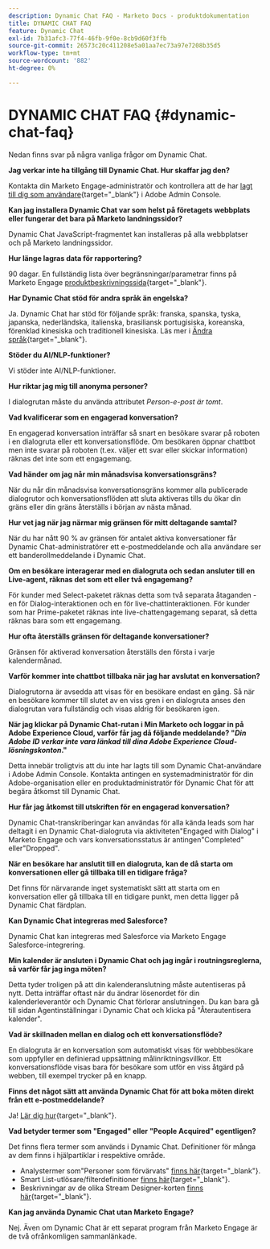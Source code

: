```yaml
---
description: Dynamic Chat FAQ - Marketo Docs - produktdokumentation
title: DYNAMIC CHAT FAQ
feature: Dynamic Chat
exl-id: 7b31afc3-77f4-46fb-9f0e-8cb9d60f3ffb
source-git-commit: 26573c20c411208e5a01aa7ec73a97e7208b35d5
workflow-type: tm+mt
source-wordcount: '882'
ht-degree: 0%

---
```


# DYNAMIC CHAT FAQ {#dynamic-chat-faq}

Nedan finns svar på några vanliga frågor om Dynamic Chat.

**Jag verkar inte ha tillgång till Dynamic Chat. Hur skaffar jag den?**

Kontakta din Marketo Engage-administratör och kontrollera att de har [lagt till dig som användare](/help/marketo/product-docs/demand-generation/dynamic-chat/setup-and-configuration/add-or-remove-chat-users.md#add-a-chat-user){target="_blank"} i Adobe Admin Console.

**Kan jag installera Dynamic Chat var som helst på företagets webbplats eller fungerar det bara på Marketo landningssidor?**

Dynamic Chat JavaScript-fragmentet kan installeras på alla webbplatser och på Marketo landningssidor.

**Hur länge lagras data för rapportering?**

90 dagar. En fullständig lista över begränsningar/parametrar finns på Marketo Engage [produktbeskrivningssida](https://helpx.adobe.com/legal/product-descriptions/adobe-marketo-engage---product-description.html){target="_blank"}.

**Har Dynamic Chat stöd för andra språk än engelska?**

Ja. Dynamic Chat har stöd för följande språk: franska, spanska, tyska, japanska, nederländska, italienska, brasiliansk portugisiska, koreanska, förenklad kinesiska och traditionell kinesiska. Läs mer i [Ändra språk](/help/marketo/product-docs/demand-generation/dynamic-chat/dynamic-chat-overview.md#changing-the-language){target="_blank"}.

**Stöder du AI/NLP-funktioner?**

Vi stöder inte AI/NLP-funktioner.

**Hur riktar jag mig till anonyma personer?**

I dialogrutan måste du använda attributet _Person-e-post är tomt_.

**Vad kvalificerar som en engagerad konversation?**

En engagerad konversation inträffar så snart en besökare svarar på roboten i en dialogruta eller ett konversationsflöde. Om besökaren öppnar chattbot men inte svarar på roboten (t.ex. väljer ett svar eller skickar information) räknas det inte som ett engagemang.

**Vad händer om jag når min månadsvisa konversationsgräns?**

När du når din månadsvisa konversationsgräns kommer alla publicerade dialogrutor och konversationsflöden att sluta aktiveras tills du ökar din gräns eller din gräns återställs i början av nästa månad.

**Hur vet jag när jag närmar mig gränsen för mitt deltagande samtal?**

När du har nått 90 % av gränsen för antalet aktiva konversationer får Dynamic Chat-administratörer ett e-postmeddelande och alla användare ser ett banderollmeddelande i Dynamic Chat.

**Om en besökare interagerar med en dialogruta och sedan ansluter till en Live-agent, räknas det som ett eller två engagemang?**

För kunder med Select-paketet räknas detta som två separata åtaganden - en för Dialog-interaktionen och en för live-chattinteraktionen. För kunder som har Prime-paketet räknas inte live-chattengagemang separat, så detta räknas bara som ett engagemang.

**Hur ofta återställs gränsen för deltagande konversationer?**

Gränsen för aktiverad konversation återställs den första i varje kalendermånad.

**Varför kommer inte chattbot tillbaka när jag har avslutat en konversation?**

Dialogrutorna är avsedda att visas för en besökare endast en gång. Så när en besökare kommer till slutet av en viss gren i en dialogruta anses den dialogrutan vara fullständig och visas aldrig för besökaren igen.

**När jag klickar på Dynamic Chat-rutan i Min Marketo och loggar in på Adobe Experience Cloud, varför får jag då följande meddelande? &quot;_Din Adobe ID verkar inte vara länkad till dina Adobe Experience Cloud-lösningskonton_.&quot;**

Detta innebär troligtvis att du inte har lagts till som Dynamic Chat-användare i Adobe Admin Console. Kontakta antingen en systemadministratör för din Adobe-organisation eller en produktadministratör för Dynamic Chat för att begära åtkomst till Dynamic Chat.

**Hur får jag åtkomst till utskriften för en engagerad konversation?**

Dynamic Chat-transkriberingar kan användas för alla kända leads som har deltagit i en Dynamic Chat-dialogruta via aktiviteten&quot;Engaged with Dialog&quot; i Marketo Engage och vars konversationsstatus är antingen&quot;Completed&quot; eller&quot;Dropped&quot;.

**När en besökare har anslutit till en dialogruta, kan de då starta om konversationen eller gå tillbaka till en tidigare fråga?**

Det finns för närvarande inget systematiskt sätt att starta om en konversation eller gå tillbaka till en tidigare punkt, men detta ligger på Dynamic Chat färdplan.

**Kan Dynamic Chat integreras med Salesforce?**

Dynamic Chat kan integreras med Salesforce via Marketo Engage Salesforce-integrering.

**Min kalender är ansluten i Dynamic Chat och jag ingår i routningsreglerna, så varför får jag inga möten?**

Detta tyder troligen på att din kalenderanslutning måste autentiseras på nytt. Detta inträffar oftast när du ändrar lösenordet för din kalenderleverantör och Dynamic Chat förlorar anslutningen. Du kan bara gå till sidan Agentinställningar i Dynamic Chat och klicka på &quot;Återautentisera kalender&quot;.

**Vad är skillnaden mellan en dialog och ett konversationsflöde?**

En dialogruta är en konversation som automatiskt visas för webbbesökare som uppfyller en definierad uppsättning målinriktningsvillkor. Ett konversationsflöde visas bara för besökare som utför en viss åtgärd på webben, till exempel trycker på en knapp.

**Finns det något sätt att använda Dynamic Chat för att boka möten direkt från ett e-postmeddelande?**

Ja! [Lär dig hur](https://nation.marketo.com/t5/product-blogs/using-dynamic-chat-conversational-flows-for-meeting-booking/ba-p/340936){target="_blank"}.

**Vad betyder termer som &quot;Engaged&quot; eller &quot;People Acquired&quot; egentligen?**

Det finns flera termer som används i Dynamic Chat. Definitioner för många av dem finns i hjälpartiklar i respektive område.

* Analystermer som&quot;Personer som förvärvats&quot; [finns här](/help/marketo/product-docs/demand-generation/dynamic-chat/analytics.md#definitions){target="_blank"}.
* Smart List-utlösare/filterdefinitioner [finns här](/help/marketo/product-docs/demand-generation/dynamic-chat/dynamic-chat-activities.md#definitions){target="_blank"}.
* Beskrivningar av de olika Stream Designer-korten [finns här](/help/marketo/product-docs/demand-generation/dynamic-chat/automated-chat/stream-designer.md#stream-designer-cards){target="_blank"}.

**Kan jag använda Dynamic Chat utan Marketo Engage?**

Nej. Även om Dynamic Chat är ett separat program från Marketo Engage är de två ofrånkomligen sammanlänkade.
